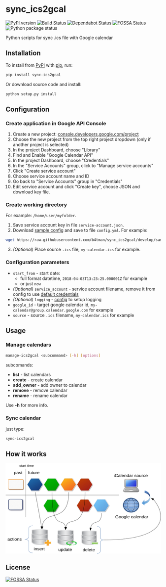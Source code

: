 # sync_ics2gcal

[![PyPI version](https://badge.fury.io/py/sync-ics2gcal.svg)](https://badge.fury.io/py/sync-ics2gcal)
[![Build Status](https://travis-ci.org/b4tman/sync_ics2gcal.svg?branch=master)](https://travis-ci.org/b4tman/sync_ics2gcal)
[![Dependabot Status](https://api.dependabot.com/badges/status?host=github&repo=b4tman/sync_ics2gcal)](https://dependabot.com)
[![FOSSA Status](https://app.fossa.io/api/projects/git%2Bgithub.com%2Fb4tman%2Fsync_ics2gcal.svg?type=shield)](https://app.fossa.io/projects/git%2Bgithub.com%2Fb4tman%2Fsync_ics2gcal?ref=badge_shield)
![Python package status](https://github.com/b4tman/sync_ics2gcal/workflows/Python%20package/badge.svg)

Python scripts for sync .ics file with Google calendar

## Installation

To install from [PyPI](https://pypi.org/project/sync-ics2gcal/) with [pip](https://pypi.python.org/pypi/pip), run:

```sh
pip install sync-ics2gcal
```

Or download source code and install:

```sh
python setup.py install
```

## Configuration

### Create application in Google API Console

1. Create a new project: [console.developers.google.com/project](https://console.developers.google.com/project)
2. Choose the new project from the top right project dropdown (only if another project is selected)
3. In the project Dashboard, choose "Library"
4. Find and Enable "Google Calendar API"
5. In the project Dashboard, choose "Credentials"
6. In the "Service Accounts" group, click to "Manage service accounts"
7. Click "Create service account"
8. Choose service account name and ID
9. Go back to "Service Accounts" group in "Credentials"
10. Edit service account and click "Create key", choose JSON and download key file.

### Create working directory

For example: `/home/user/myfolder`.

1. Save service account key in file `service-account.json`.
2. Download [sample config](https://github.com/b4tman/sync_ics2gcal/blob/develop/sample-config.yml) and save to file `config.yml`. For example:

```sh
wget https://raw.githubusercontent.com/b4tman/sync_ics2gcal/develop/sample-config.yml -O config.yml
```

3. *(Optional)* Place source `.ics` file, `my-calendar.ics` for example.

### Configuration parameters

* `start_from` - start date:
  * full format datetime, `2018-04-03T13:23:25.000001Z` for example
  * or just `now`
* *(Optional)* `service_account` - service account filename, remove it from config to use [default credentials](https://developers.google.com/identity/protocols/application-default-credentials)
* *(Optional)* `logging` - [config](https://docs.python.org/3.8/library/logging.config.html#dictionary-schema-details) to setup logging
* `google_id` - target google calendar id, `my-calendar@group.calendar.google.com` for example
* `source` - source `.ics` filename, `my-calendar.ics` for example

## Usage

### Manage calendars

```sh
manage-ics2gcal <subcommand> [-h] [options]
```

subcomands:

* **list** - list calendars
* **create** - create calendar
* **add_owner** - add owner to calendar
* **remove** - remove calendar
* **rename** - rename calendar

Use **-h** for more info.

### Sync calendar

just type:

```sh
sync-ics2gcal
```

## How it works

![How it works](how-it-works.png)

## License

[![FOSSA Status](https://app.fossa.io/api/projects/git%2Bgithub.com%2Fb4tman%2Fsync_ics2gcal.svg?type=large)](https://app.fossa.io/projects/git%2Bgithub.com%2Fb4tman%2Fsync_ics2gcal?ref=badge_large)